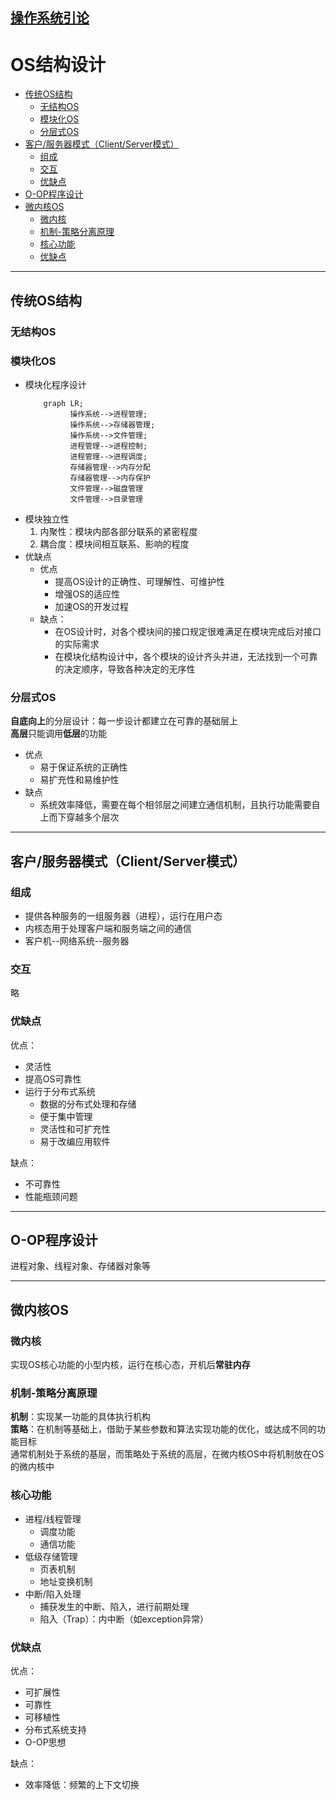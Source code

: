 ## [操作系统引论](../操作系统原理.md)
# OS结构设计
<!-- vscode-markdown-toc -->
* [传统OS结构](#OS)
	* [无结构OS](#OS-1)
	* [模块化OS](#OS-1)
	* [分层式OS](#OS-1)
* [客户/服务器模式（Client/Server模式）](#ClientServer)
	* [组成](#)
	* [交互](#-1)
	* [优缺点](#-1)
* [O-OP程序设计](#O-OP)
* [微内核OS](#OS-1)
	* [微内核](#-1)
	* [机制-策略分离原理](#-)
	* [核心功能](#-1)
	* [优缺点](#-1)

<!-- vscode-markdown-toc-config
	numbering=false
	autoSave=true
	/vscode-markdown-toc-config -->
<!-- /vscode-markdown-toc -->
---
## <a name='OS'></a>传统OS结构
### <a name='OS-1'></a>无结构OS

### <a name='OS-1'></a>模块化OS
* 模块化程序设计
    ```mermaid
        graph LR;
              操作系统-->进程管理;
              操作系统-->存储器管理;
              操作系统-->文件管理;
              进程管理-->进程控制;
              进程管理-->进程调度;
              存储器管理-->内存分配
              存储器管理-->内存保护
              文件管理-->磁盘管理
              文件管理-->目录管理
    ```
* 模块独立性
   1. 内聚性：模块内部各部分联系的紧密程度
   2. 耦合度：模块间相互联系、影响的程度
* 优缺点
  * 优点
    * 提高OS设计的正确性、可理解性、可维护性
    * 增强OS的适应性
    * 加速OS的开发过程
  * 缺点：
    * 在OS设计时，对各个模块间的接口规定很难满足在模块完成后对接口的实际需求
    * 在模块化结构设计中，各个模块的设计齐头并进，无法找到一个可靠的决定顺序，导致各种决定的无序性
  
### <a name='OS-1'></a>分层式OS
**自底向上**的分层设计：每一步设计都建立在可靠的基础层上  
**高层**只能调用**低层**的功能
* 优点
  * 易于保证系统的正确性
  * 易扩充性和易维护性
* 缺点
  * 系统效率降低，需要在每个相邻层之间建立通信机制，且执行功能需要自上而下穿越多个层次
  
---
## <a name='ClientServer'></a>客户/服务器模式（Client/Server模式）
### <a name=''></a>组成
* 提供各种服务的一组服务器（进程），运行在用户态
* 内核态用于处理客户端和服务端之间的通信
* 客户机--网络系统--服务器

### <a name='-1'></a>交互
略

### <a name='-1'></a>优缺点
优点：
* 灵活性
* 提高OS可靠性
* 运行于分布式系统
  * 数据的分布式处理和存储
  * 便于集中管理
  * 灵活性和可扩充性
  * 易于改编应用软件

缺点：
* 不可靠性
* 性能瓶颈问题

---
## <a name='O-OP'></a>O-OP程序设计
进程对象、线程对象、存储器对象等

---
## <a name='OS-1'></a>微内核OS
### <a name='-1'></a>微内核
实现OS核心功能的小型内核，运行在核心态，开机后**常驻内存**

### <a name='-'></a>机制-策略分离原理
**机制**：实现某一功能的具体执行机构  
**策略**：在机制等基础上，借助于某些参数和算法实现功能的优化，或达成不同的功能目标  
通常机制处于系统的基层，而策略处于系统的高层，在微内核OS中将机制放在OS的微内核中

### <a name='-1'></a>核心功能
* 进程/线程管理
  * 调度功能
  * 通信功能
* 低级存储管理
  * 页表机制
  * 地址变换机制
* 中断/陷入处理
  * 捕获发生的中断、陷入，进行前期处理
  * 陷入（Trap）：内中断（如exception异常）

### <a name='-1'></a>优缺点
优点：
* 可扩展性
* 可靠性
* 可移植性
* 分布式系统支持
* O-OP思想

缺点：
* 效率降低：频繁的上下文切换